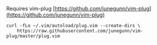 Requires vim-plug [https://github.com/junegunn/vim-plug](https://github.com/junegunn/vim-plug)


```
curl -fLo ~/.vim/autoload/plug.vim --create-dirs \
    https://raw.githubusercontent.com/junegunn/vim-plug/master/plug.vim
```